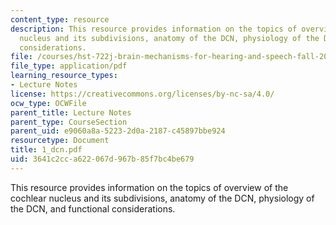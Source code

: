 ```yaml
---
content_type: resource
description: This resource provides information on the topics of overview of the cochlear
  nucleus and its subdivisions, anatomy of the DCN, physiology of the DCN, and functional
  considerations.
file: /courses/hst-722j-brain-mechanisms-for-hearing-and-speech-fall-2005/3641c2cca622067d967b85f7bc4be679_1_dcn.pdf
file_type: application/pdf
learning_resource_types:
- Lecture Notes
license: https://creativecommons.org/licenses/by-nc-sa/4.0/
ocw_type: OCWFile
parent_title: Lecture Notes
parent_type: CourseSection
parent_uid: e9060a8a-5223-2d0a-2187-c45897bbe924
resourcetype: Document
title: 1_dcn.pdf
uid: 3641c2cc-a622-067d-967b-85f7bc4be679
---
```

This resource provides information on the topics of overview of the cochlear nucleus and its subdivisions, anatomy of the DCN, physiology of the DCN, and functional considerations.